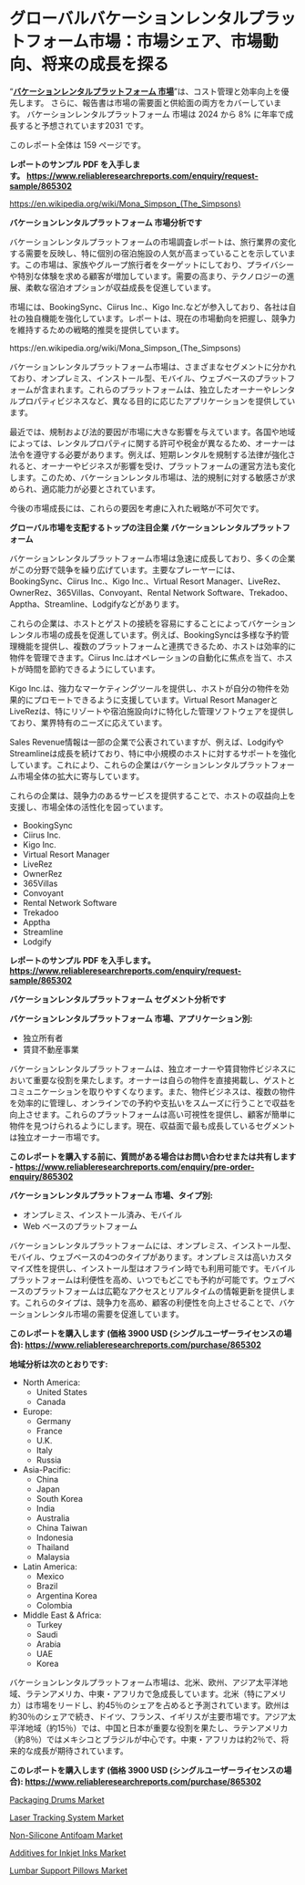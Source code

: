 <p><h1>グローバルバケーションレンタルプラットフォーム市場：市場シェア、市場動向、将来の成長を探る</h1></p><p>&ldquo;<strong><a href="https://www.reliableresearchreports.com/vacation-rental-platforms-r865302?utm_campaign=107&utm_medium=9&utm_source=Github&utm_content=ia&utm_term=18102024&utm_id=vacation-rental-platforms">バケーションレンタルプラットフォーム 市場</a></strong>&rdquo;は、コスト管理と効率向上を優先します。 さらに、報告書は市場の需要面と供給面の両方をカバーしています。 バケーションレンタルプラットフォーム 市場は 2024 から 8% に年率で成長すると予想されています2031 です。</p>
<p>このレポート全体は 159 ページです。</p>
<p><strong>レポートのサンプル PDF を入手します。&nbsp;<a href="https://www.reliableresearchreports.com/enquiry/request-sample/865302?utm_campaign=107&utm_medium=9&utm_source=Github&utm_content=ia&utm_term=18102024&utm_id=vacation-rental-platforms">https://www.reliableresearchreports.com/enquiry/request-sample/865302</a></strong></p>
<p><a href="https://en.wikipedia.org/wiki/Mona_Simpson_(The_Simpsons)?utm_campaign=107&utm_medium=9&utm_source=Github&utm_content=ia&utm_term=18102024&utm_id=vacation-rental-platforms">https://en.wikipedia.org/wiki/Mona_Simpson_(The_Simpsons)</a></p>
<p><strong>バケーションレンタルプラットフォーム 市場分析です</strong></p>
<p><p>バケーションレンタルプラットフォームの市場調査レポートは、旅行業界の変化する需要を反映し、特に個別の宿泊施設の人気が高まっていることを示しています。この市場は、家族やグループ旅行者をターゲットにしており、プライバシーや特別な体験を求める顧客が増加しています。需要の高まり、テクノロジーの進展、柔軟な宿泊オプションが収益成長を促進しています。</p><p>市場には、BookingSync、Ciirus Inc.、Kigo Inc.などが参入しており、各社は自社の独自機能を強化しています。レポートは、現在の市場動向を把握し、競争力を維持するための戦略的推奨を提供しています。</p></p>
<p>https://en.wikipedia.org/wiki/Mona_Simpson_(The_Simpsons)</p>
<p><p>バケーションレンタルプラットフォーム市場は、さまざまなセグメントに分かれており、オンプレミス、インストール型、モバイル、ウェブベースのプラットフォームが含まれます。これらのプラットフォームは、独立したオーナーやレンタルプロパティビジネスなど、異なる目的に応じたアプリケーションを提供しています。</p><p>最近では、規制および法的要因が市場に大きな影響を与えています。各国や地域によっては、レンタルプロパティに関する許可や税金が異なるため、オーナーは法令を遵守する必要があります。例えば、短期レンタルを規制する法律が強化されると、オーナーやビジネスが影響を受け、プラットフォームの運営方法も変化します。このため、バケーションレンタル市場は、法的規制に対する敏感さが求められ、適応能力が必要とされています。</p><p>今後の市場成長には、これらの要因を考慮に入れた戦略が不可欠です。</p></p>
<p><strong>グローバル市場を支配するトップの注目企業 バケーションレンタルプラットフォーム</strong></p>
<p><p>バケーションレンタルプラットフォーム市場は急速に成長しており、多くの企業がこの分野で競争を繰り広げています。主要なプレーヤーには、BookingSync、Ciirus Inc.、Kigo Inc.、Virtual Resort Manager、LiveRez、OwnerRez、365Villas、Convoyant、Rental Network Software、Trekadoo、Apptha、Streamline、Lodgifyなどがあります。</p><p>これらの企業は、ホストとゲストの接続を容易にすることによってバケーションレンタル市場の成長を促進しています。例えば、BookingSyncは多様な予約管理機能を提供し、複数のプラットフォームと連携できるため、ホストは効率的に物件を管理できます。Ciirus Inc.はオペレーションの自動化に焦点を当て、ホストが時間を節約できるようにしています。</p><p>Kigo Inc.は、強力なマーケティングツールを提供し、ホストが自分の物件を効果的にプロモートできるように支援しています。Virtual Resort ManagerとLiveRezは、特にリゾートや宿泊施設向けに特化した管理ソフトウェアを提供しており、業界特有のニーズに応えています。</p><p>Sales Revenue情報は一部の企業で公表されていますが、例えば、LodgifyやStreamlineは成長を続けており、特に中小規模のホストに対するサポートを強化しています。これにより、これらの企業はバケーションレンタルプラットフォーム市場全体の拡大に寄与しています。</p><p>これらの企業は、競争力のあるサービスを提供することで、ホストの収益向上を支援し、市場全体の活性化を図っています。</p></p>
<p><ul><li>BookingSync</li><li>Ciirus Inc.</li><li>Kigo Inc.</li><li>Virtual Resort Manager</li><li>LiveRez</li><li>OwnerRez</li><li>365Villas</li><li>Convoyant</li><li>Rental Network Software</li><li>Trekadoo</li><li>Apptha</li><li>Streamline</li><li>Lodgify</li></ul></p>
<p><strong>レポートのサンプル PDF を入手します。 <a href="https://www.reliableresearchreports.com/enquiry/request-sample/865302?utm_campaign=107&utm_medium=9&utm_source=Github&utm_content=ia&utm_term=18102024&utm_id=vacation-rental-platforms">https://www.reliableresearchreports.com/enquiry/request-sample/865302</a></strong></p>
<p><strong>バケーションレンタルプラットフォーム セグメント分析です</strong></p>
<p><strong>バケーションレンタルプラットフォーム 市場、アプリケーション別:</strong></p>
<p><ul><li>独立所有者</li><li>賃貸不動産事業</li></ul></p>
<p><p>バケーションレンタルプラットフォームは、独立オーナーや賃貸物件ビジネスにおいて重要な役割を果たします。オーナーは自らの物件を直接掲載し、ゲストとコミュニケーションを取りやすくなります。また、物件ビジネスは、複数の物件を効率的に管理し、オンラインでの予約や支払いをスムーズに行うことで収益を向上させます。これらのプラットフォームは高い可視性を提供し、顧客が簡単に物件を見つけられるようにします。現在、収益面で最も成長しているセグメントは独立オーナー市場です。</p></p>
<p><strong>このレポートを購入する前に、質問がある場合はお問い合わせまたは共有します - <a href="https://www.reliableresearchreports.com/enquiry/pre-order-enquiry/865302?utm_campaign=107&utm_medium=9&utm_source=Github&utm_content=ia&utm_term=18102024&utm_id=vacation-rental-platforms">https://www.reliableresearchreports.com/enquiry/pre-order-enquiry/865302</a></strong></p>
<p><strong>バケーションレンタルプラットフォーム 市場、タイプ別:</strong></p>
<p><ul><li>オンプレミス、インストール済み、モバイル</li><li>Web ベースのプラットフォーム</li></ul></p>
<p><p>バケーションレンタルプラットフォームには、オンプレミス、インストール型、モバイル、ウェブベースの4つのタイプがあります。オンプレミスは高いカスタマイズ性を提供し、インストール型はオフライン時でも利用可能です。モバイルプラットフォームは利便性を高め、いつでもどこでも予約が可能です。ウェブベースのプラットフォームは広範なアクセスとリアルタイムの情報更新を提供します。これらのタイプは、競争力を高め、顧客の利便性を向上させることで、バケーションレンタル市場の需要を促進しています。</p></p>
<p><strong>このレポートを購入します (価格 3900 USD (シングルユーザーライセンスの場合): <a href="https://www.reliableresearchreports.com/purchase/865302?utm_campaign=107&utm_medium=9&utm_source=Github&utm_content=ia&utm_term=18102024&utm_id=vacation-rental-platforms">https://www.reliableresearchreports.com/purchase/865302</a></strong></p>
<p><strong>地域分析は次のとおりです:</strong></p>
<p><ul>
    <li>
        North America:
        <ul>
            <li>United States</li>
            <li>Canada</li>
        </ul>
    </li>
    <li>
        Europe:
        <ul>
            <li>Germany</li>
            <li>France</li>
            <li>U.K.</li>
            <li>Italy</li>
            <li>Russia</li>
        </ul>
    </li>
    <li>
        Asia-Pacific:
        <ul>
            <li>China</li>
            <li>Japan</li>
            <li>South Korea</li>
            <li>India</li>
            <li>Australia</li>
            <li>China Taiwan</li>
            <li>Indonesia</li>
            <li>Thailand</li>
            <li>Malaysia</li>
        </ul>
    </li>
    <li>
        Latin America:
        <ul>
            <li>Mexico</li>
            <li>Brazil</li>
            <li>Argentina Korea</li>
            <li>Colombia</li>
        </ul>
    </li>
    <li>
        Middle East & Africa:
        <ul>
            <li>Turkey</li>
            <li>Saudi</li>
            <li>Arabia</li>
            <li>UAE</li>
            <li>Korea</li>
        </ul>
    </li>
    </ul></p>
<p><p>バケーションレンタルプラットフォーム市場は、北米、欧州、アジア太平洋地域、ラテンアメリカ、中東・アフリカで急成長しています。北米（特にアメリカ）は市場をリードし、約45％のシェアを占めると予測されています。欧州は約30％のシェアで続き、ドイツ、フランス、イギリスが主要市場です。アジア太平洋地域（約15％）では、中国と日本が重要な役割を果たし、ラテンアメリカ（約8％）ではメキシコとブラジルが中心です。中東・アフリカは約2％で、将来的な成長が期待されています。</p></p>
<p><strong>このレポートを購入します (価格 3900 USD (シングルユーザーライセンスの場合): <a href="https://www.reliableresearchreports.com/purchase/865302?utm_campaign=107&utm_medium=9&utm_source=Github&utm_content=ia&utm_term=18102024&utm_id=vacation-rental-platforms">https://www.reliableresearchreports.com/purchase/865302</a></strong></p>
<p><p><a href="https://issuu.com/reportprime-2/docs/packaging-drums-market-size-2030.pp_6f9b5a90e73c0e?utm_campaign=107&utm_medium=9&utm_source=Github&utm_content=ia&utm_term=18102024&utm_id=vacation-rental-platforms">Packaging Drums Market</a></p><p><a href="https://issuu.com/reportprime-2/docs/laser-tracking-system-market-size-2_85b98035fa8b44?utm_campaign=107&utm_medium=9&utm_source=Github&utm_content=ia&utm_term=18102024&utm_id=vacation-rental-platforms">Laser Tracking System Market</a></p><p><a href="https://github.com/KejsiLoshi121/Market-Research-Report-List-1/blob/main/non-silicone-antifoam-market.md?utm_campaign=107&utm_medium=9&utm_source=Github&utm_content=ia&utm_term=18102024&utm_id=vacation-rental-platforms">Non-Silicone Antifoam Market</a></p><p><a href="https://github.com/delorasywf/Market-Research-Report-List-1/blob/main/additives-for-inkjet-inks-market.md?utm_campaign=107&utm_medium=9&utm_source=Github&utm_content=ia&utm_term=18102024&utm_id=vacation-rental-platforms">Additives for Inkjet Inks Market</a></p><p><a href="https://www.linkedin.com/pulse/lumbar-support-pillows-market-overview-forecast-2024--thqde?utm_campaign=107&utm_medium=9&utm_source=Github&utm_content=ia&utm_term=18102024&utm_id=vacation-rental-platforms">Lumbar Support Pillows Market</a></p></p>